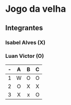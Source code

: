 # Jogo da velha
## Integrantes
### Isabel Alves (X)
### Luan Victor (O)

| -  |  A     | B     | C     |
| -- | :---:  | :---: | :---: |
| 1  | W      | O     | O     |
| 2  | O      | X     | X     |
| 3  | X      | x     | O     |
